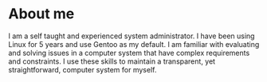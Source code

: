 # About me
I am a self taught and experienced system administrator. I have been using Linux for 5 years and use Gentoo as my default. I am familiar with evaluating and solving issues in a computer system that have complex requirements and constraints. I use these skills to maintain a transparent, yet straightforward, computer system for myself.
